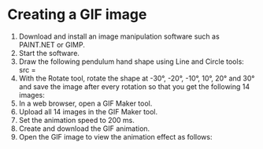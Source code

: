 <!DOCTYPE html>
<html>

<body>
<h1> Creating a GIF image </h1>

<ol>
  <li>Download and install an image manipulation software such as PAINT.NET or GIMP.</li>
  <li>Start the software.</li>
  <li>Draw the following pendulum hand shape using Line and Circle tools:
  <img> src =   </img>
  </li>
  <li>With the Rotate tool, rotate the shape at -30°, -20°, -10°, 10°, 20° and 30° and save the image after every rotation so that you get the following 14 images:</li>
  <li>In a web browser, open a GIF Maker tool.</li>
  <li>Upload all 14 images in the GIF Maker tool.</li>
  <li>Set the animation speed to 200 ms.</li>
  <li>Create and download the GIF animation.</li>
  <li>Open the GIF image to view the animation effect as follows:</li>
</ol>
</body>

</html>
